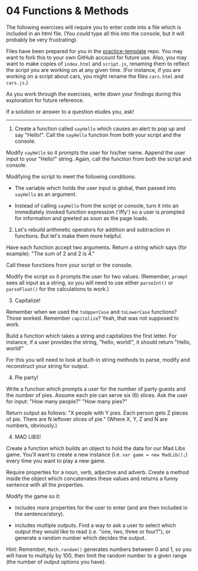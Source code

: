 # 04 Functions & Methods

The following exercises will require you to enter code into a file which is included in an html file. (You *could* type all this into the console, but it will probably be very frustrating).

Files have been prepared for you in the [practice-template](https://github.com/umiami-js/practice-template) repo. You may want to fork this to your own GitHub account for future use. Also, you may want to make copies of `index.html` and `script.js`, renaming them to reflect the script you are working on at any given time. (For instance, if you are working on a script about cars, you might rename the files `cars.html` and `cars.js`.)

As you work through the exercises, write down your findings during this exploration for future reference.

If a solution or answer to a question eludes you, ask!

---

1. Create a function called `sayHello` which causes an alert to pop up and say "Hello!". Call the `sayHello` function from both your script and the console.

  Modify `sayHello` so it prompts the user for his/her name. Append the user input to your "Hello!" string. Again, call the function from both the script and console.

  Modifying the script to meet the following conditions:

  - The variable which holds the user input is global, then passed into `sayHello` as an argument.

  - Instead of calling `sayHello` from the script or console, turn it into an immediately invoked function expression ('iffy') so a user is prompted for information and greeted as soon as the page loads.

2. Let's rebuild arithmetic operators for addition and subtraction in functions. But let's make them more helpful.

  Have each function accept two arguments. Return a string which says (for example): "The sum of 2 and 2 is 4."

  Call these functions from your script or the console.

  Modify the script so it prompts the user for two values. (Remember, `prompt` sees all input as a string, so you will need to use either `parseInt()` or `parseFloat()` for the calculations to work.)

3. Capitalize!

  Remember when we used the `toUpperCase` and `toLowerCase` functions?  Those worked. Remember `capitalize`? Yeah, that was not supposed to work.

  Build a function which takes a string and capitalizes the first letter. For instance, if a user provides the string, "hello, world!", it should return "Hello, world!"

  For this you will need to look at built-in string methods to parse, modify and reconstruct your string for output.

4. Pie party!

  Write a function which prompts a user for the number of party guests and the number of pies. Assume each pie can serve six (6) slices. Ask the user for input: "How many people?" "How many pies?"

  Return output as follows: "X people with Y pies. Each person gets Z pieces of pie. There are N leftover slices of pie." (Where X, Y, Z and N are numbers, obviously.)

4. MAD LIBS!

  Create a function which builds an object to hold the data for our Mad Libs game. You'll want to create a new instance (i.e. `var game = new MadLib();`) every time you want to play a new game.

  Require properties for a noun, verb, adjective and adverb. Create a method inside the object which concatenates these values and returns a funny sentence with all the properties.

  Modify the game so it:

  - includes more properties for the user to enter (and are then included in the sentence/story).

  - includes multiple outputs. Find a way to ask a user to select which output they would like to read (i.e. "one, two, three or four?"), or generate a random number which decides the output.

  Hint: Remember, `Math.random()` generates numbers between 0 and 1, so you will have to multiply by 100, then limit the random number to a given range (the number of output options you have).
